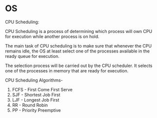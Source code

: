 # OS

CPU Scheduling: 

CPU Scheduling is a process of determining which process will own CPU for execution while another process is on hold.

The main task of CPU scheduling is to make sure that whenever the CPU remains idle, the OS at least select one of the processes available in the ready queue for execution.

The selection process will be carried out by the CPU scheduler. It selects one of the processes in memory that are ready for execution.

CPU Scheduling Algorithms- 
1. FCFS - First Come First Serve
2. SJF - Shortest Job First
3. LJF - Longest Job First
4. RR - Round Robin
5. PP - Priority Preemptive
